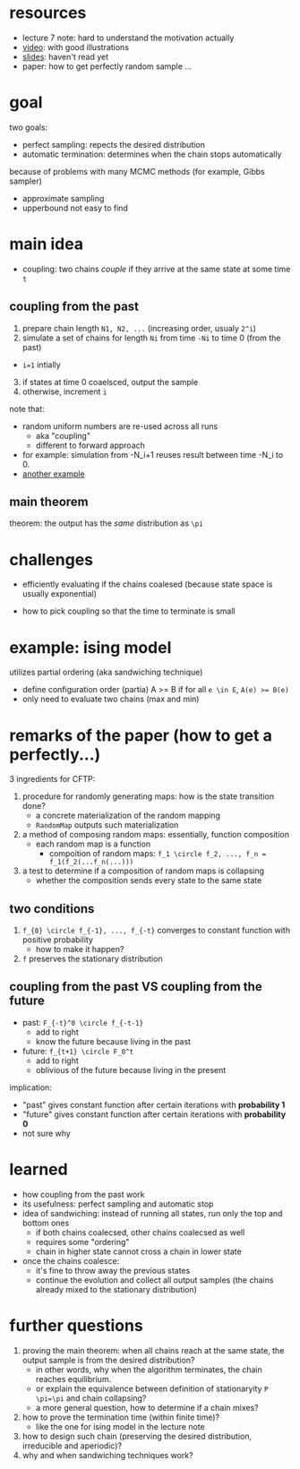 # resources

- lecture 7 note: hard to understand the motivation actually
- [video](https://www.youtube.com/watch?v=8jU5tpoS7VE): with good illustrations
- [slides](http://www.cs.tau.ac.il/~amnon/Classes/2010-Seminar-Random-Walk/Presentations/Propp-Wilson.pdf): haven't read yet
- paper: how to get perfectly random sample ...

# goal

two goals:

- perfect sampling: repects the desired distribution
- automatic termination:  determines when the chain stops automatically

because of problems with many MCMC methods (for example, Gibbs sampler)

- approximate sampling
- upperbound not easy to find

# main idea

- coupling: two chains *couple* if they arrive at the same state at some time `t`

## coupling from the past

1. prepare chain length `N1, N2, ...` (increasing order, usualy `2^i`)
2. simulate a set of chains for length `Ni` from time `-Ni` to time 0 (from the past)
  - `i=1` intially
3. if states at time 0 coaelsced, output the sample
4. otherwise, increment `i`

note that:

- random uniform numbers are re-used across all runs
  - aka "coupling"
  - different to forward approach
- for example: simulation from -N_i+1 reuses result between time -N_i to 0.
- [another example](https://youtu.be/8jU5tpoS7VE?t=7m3s)

## main theorem

theorem: the output has the *same* distribution as `\pi`

# challenges

- efficiently evaluating if the chains coalesed (because state space is usually exponential)

- how to pick coupling so that the time to terminate is small

# example: ising model

utilizes partial ordering (aka sandwiching technique)

- define configuration order (partia) A >= B if for all `e \in E`, `A(e) >= B(e)`
- only need to evaluate two chains (max and min)

# remarks of the paper (how to get a perfectly...)

3 ingredients for CFTP:

1. procedure for randomly generating maps: how is the state transition done?
   - a concrete materialization of the random mapping
   - `RandomMap` outputs such materialization 
2. a method of composing random maps: essentially, function composition
   - each random map is a function
     - compoition of random maps: `f_1 \circle f_2, ..., f_n = f_1(f_2(...f_n(...)))`
3. a test to determine if a composition of random maps is collapsing
   - whether the composition sends every state to the same state

## two conditions

1. `f_{0} \circle f_{-1}, ..., f_{-t}` converges to constant function with positive probability
   - how to make it happen?
2. `f` preserves the stationary distribution

## coupling from the past VS coupling from the future 

- past: `F_{-t}^0 \circle f_{-t-1}`
  - add to right
  - know the future because living in the past
- future: `f_{t+1} \circle F_0^t`
  - add to right
  - oblivious of the future because living in the present

implication:

- "past" gives constant function after certain iterations with **probability 1**
- "future" gives constant function after certain iterations with **probability 0**
- not sure why

# learned

- how coupling from the past work
- its usefulness: perfect sampling and automatic stop
- idea of sandwiching: instead of running all states, run only the top and bottom ones
  - if both chains coalecsed, other chains coalecsed as well
  - requires some "ordering"
  - chain in higher state cannot cross a chain in lower state
- once the chains coalesce:
  - it's fine to throw away the previous states
  - continue the evolution and collect all output samples (the chains already mixed to the stationary distribution)
  
# further questions

1. proving the main theorem: when all chains reach at the same state, the output sample is from the desired distribution?
   - in other words, why when the algorithm terminates, the chain reaches equilibrium. 
   - or explain the equivalence between definition of stationaryity `P \pi=\pi` and chain collapsing?
   - a more general question, how to determine if a chain mixes?
2. how to prove the termination time (within finite time)?
   - like the one for ising model in the lecture note
3. how to design such chain (preserving the desired distribution, irreducible and aperiodic)?
4. why and when sandwiching techniques work?
